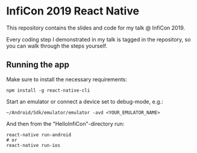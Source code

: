 # InfiCon 2019 React Native

This repository contains the slides and code for my talk @ InfiCon 2019.

Every coding step I demonstrated in my talk is tagged in the repository, so you can walk through the steps yourself.

## Running the app
Make sure to install the necessary requirements:
```
npm install -g react-native-cli
```

Start an emulator or connect a device set to debug-mode, e.g.:
```
~/Android/Sdk/emulator/emulator -avd <YOUR_EMULATOR_NAME>
```

And then from the "HelloInfiCon"-directory run:

```
react-native run-android
# or
react-native run-ios

```
